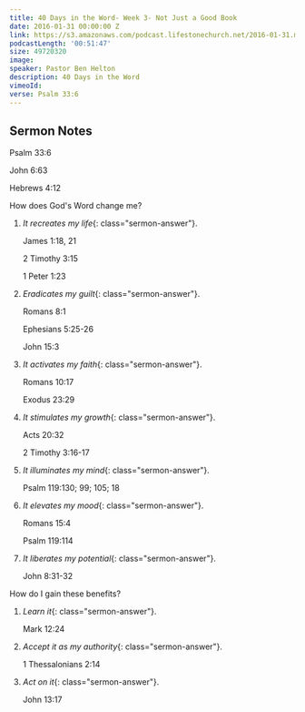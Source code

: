 ```yaml
---
title: 40 Days in the Word- Week 3- Not Just a Good Book
date: 2016-01-31 00:00:00 Z
link: https://s3.amazonaws.com/podcast.lifestonechurch.net/2016-01-31.mp3
podcastLength: '00:51:47'
size: 49720320
image: 
speaker: Pastor Ben Helton
description: 40 Days in the Word
vimeoId: 
verse: Psalm 33:6
---
```


## Sermon Notes

Psalm 33:6

John 6:63

Hebrews 4:12

How does God's Word change me?

1. *It recreates my life*{: class="sermon-answer"}.

    James 1:18, 21

    2 Timothy 3:15

    1 Peter 1:23

2. *Eradicates my guilt*{: class="sermon-answer"}.

    Romans 8:1

    Ephesians 5:25-26

    John 15:3

3. *It activates my faith*{: class="sermon-answer"}.

    Romans 10:17

    Exodus 23:29

4. *It stimulates my growth*{: class="sermon-answer"}.

    Acts 20:32

    2 Timothy 3:16-17

5. *It illuminates my mind*{: class="sermon-answer"}.

    Psalm 119:130; 99; 105; 18

6. *It elevates my mood*{: class="sermon-answer"}.

    Romans 15:4

    Psalm 119:114

7. *It liberates my potential*{: class="sermon-answer"}.

    John 8:31-32

How do I gain these benefits?

1. *Learn it*{: class="sermon-answer"}.

    Mark 12:24

2. *Accept it as my authority*{: class="sermon-answer"}.

    1 Thessalonians 2:14

3. *Act on it*{: class="sermon-answer"}.

    John 13:17
